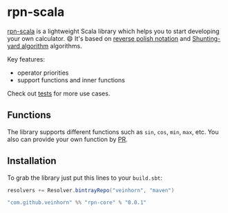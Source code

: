 # rpn-scala

[rpn-scala](https://github.com/VEINHORN/scala-rpn) is a lightweight Scala library which helps you to start developing your own calculator. :smile: It's based on [reverse polish notation](https://en.wikipedia.org/wiki/Reverse_Polish_notation) and [Shunting-yard algorithm](https://en.wikipedia.org/wiki/Shunting-yard_algorithm) algorithms.

Key features:

* operator priorities
* support functions and inner functions

Check out [tests](https://github.com/VEINHORN/scala-rpn/blob/master/rpn/src/test/scala/com/github/veinhorn/rpn/test/ReversePolishNotationSpec.scala) for more use cases.

## Functions

The library supports different functions such as `sin`, `cos`, `min`, `max`, etc. You also can provide your own function by [PR](https://github.com/VEINHORN/scala-rpn/pulls).

## Installation

To grab the library just put this lines to your `build.sbt`:

```scala
resolvers += Resolver.bintrayRepo("veinhorn", "maven")

"com.github.veinhorn" %% "rpn-core" % "0.0.1"
```
